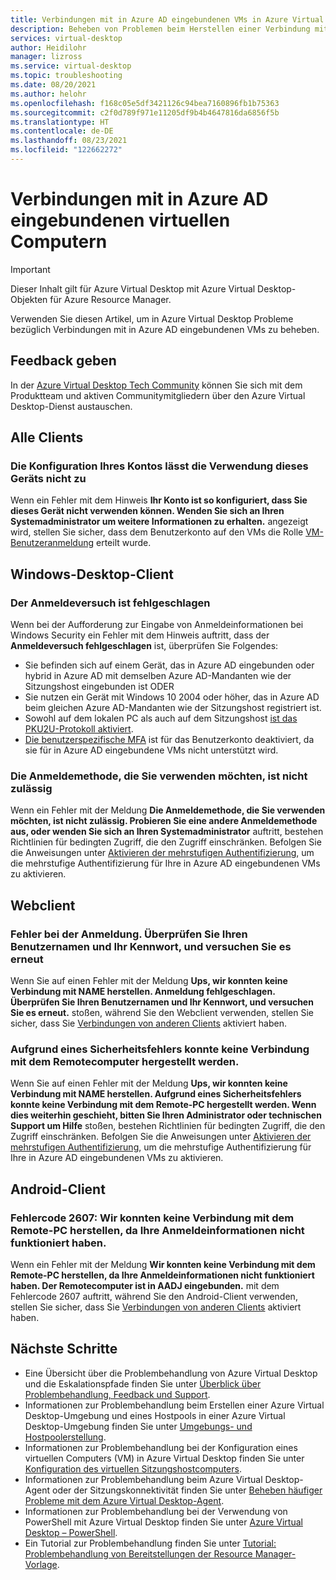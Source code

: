 ```yaml
---
title: Verbindungen mit in Azure AD eingebundenen VMs in Azure Virtual Desktop – Azure
description: Beheben von Problemen beim Herstellen einer Verbindung mit in Azure AD eingebundenen VMs in Azure Virtual Desktop
services: virtual-desktop
author: Heidilohr
manager: lizross
ms.service: virtual-desktop
ms.topic: troubleshooting
ms.date: 08/20/2021
ms.author: helohr
ms.openlocfilehash: f168c05e5df3421126c94bea7160896fb1b75363
ms.sourcegitcommit: c2f0d789f971e11205df9b4b4647816da6856f5b
ms.translationtype: HT
ms.contentlocale: de-DE
ms.lasthandoff: 08/23/2021
ms.locfileid: "122662272"
---
```

# <a name="connections-to-azure-ad-joined-vms"></a>Verbindungen mit in Azure AD eingebundenen virtuellen Computern

>[!IMPORTANT]
>Dieser Inhalt gilt für Azure Virtual Desktop mit Azure Virtual Desktop-Objekten für Azure Resource Manager.

Verwenden Sie diesen Artikel, um in Azure Virtual Desktop Probleme bezüglich Verbindungen mit in Azure AD eingebundenen VMs zu beheben.

## <a name="provide-feedback"></a>Feedback geben

In der [Azure Virtual Desktop Tech Community](https://techcommunity.microsoft.com/t5/azure-virtual-desktop/bd-p/AzureVirtualDesktopForum) können Sie sich mit dem Produktteam und aktiven Communitymitgliedern über den Azure Virtual Desktop-Dienst austauschen.

## <a name="all-clients"></a>Alle Clients

### <a name="your-account-is-configured-to-prevent-you-from-using-this-device"></a>Die Konfiguration Ihres Kontos lässt die Verwendung dieses Geräts nicht zu

Wenn ein Fehler mit dem Hinweis **Ihr Konto ist so konfiguriert, dass Sie dieses Gerät nicht verwenden können. Wenden Sie sich an Ihren Systemadministrator um weitere Informationen zu erhalten.** angezeigt wird, stellen Sie sicher, dass dem Benutzerkonto auf den VMs die Rolle [VM-Benutzeranmeldung](../active-directory/devices/howto-vm-sign-in-azure-ad-windows.md#azure-role-not-assigned) erteilt wurde. 

## <a name="windows-desktop-client"></a>Windows-Desktop-Client

### <a name="the-logon-attempt-failed"></a>Der Anmeldeversuch ist fehlgeschlagen

Wenn bei der Aufforderung zur Eingabe von Anmeldeinformationen bei Windows Security ein Fehler mit dem Hinweis auftritt, dass der **Anmeldeversuch fehlgeschlagen** ist, überprüfen Sie Folgendes:

- Sie befinden sich auf einem Gerät, das in Azure AD eingebunden oder hybrid in Azure AD mit demselben Azure AD-Mandanten wie der Sitzungshost eingebunden ist ODER
- Sie nutzen ein Gerät mit Windows 10 2004 oder höher, das in Azure AD beim gleichen Azure AD-Mandanten wie der Sitzungshost registriert ist.
- Sowohl auf dem lokalen PC als auch auf dem Sitzungshost [ist das PKU2U-Protokoll aktiviert](/windows/security/threat-protection/security-policy-settings/network-security-allow-pku2u-authentication-requests-to-this-computer-to-use-online-identities).
- [Die benutzerspezifische MFA](deploy-azure-ad-joined-vm.md#enabling-mfa-for-azure-ad-joined-vms) ist für das Benutzerkonto deaktiviert, da sie für in Azure AD eingebundene VMs nicht unterstützt wird.

### <a name="the-sign-in-method-youre-trying-to-use-isnt-allowed"></a>Die Anmeldemethode, die Sie verwenden möchten, ist nicht zulässig

Wenn ein Fehler mit der Meldung **Die Anmeldemethode, die Sie verwenden möchten, ist nicht zulässig. Probieren Sie eine andere Anmeldemethode aus, oder wenden Sie sich an Ihren Systemadministrator** auftritt, bestehen Richtlinien für bedingten Zugriff, die den Zugriff einschränken. Befolgen Sie die Anweisungen unter [Aktivieren der mehrstufigen Authentifizierung](deploy-azure-ad-joined-vm.md#enabling-mfa-for-azure-ad-joined-vms), um die mehrstufige Authentifizierung für Ihre in Azure AD eingebundenen VMs zu aktivieren.

## <a name="web-client"></a>Webclient

### <a name="sign-in-failed-please-check-your-username-and-password-and-try-again"></a>Fehler bei der Anmeldung. Überprüfen Sie Ihren Benutzernamen und Ihr Kennwort, und versuchen Sie es erneut

Wenn Sie auf einen Fehler mit der Meldung **Ups, wir konnten keine Verbindung mit NAME herstellen. Anmeldung fehlgeschlagen. Überprüfen Sie Ihren Benutzernamen und Ihr Kennwort, und versuchen Sie es erneut.** stoßen, während Sie den Webclient verwenden, stellen Sie sicher, dass Sie [Verbindungen von anderen Clients](deploy-azure-ad-joined-vm.md#connect-using-the-other-clients) aktiviert haben.

### <a name="we-couldnt-connect-to-the-remote-pc-because-of-a-security-error"></a>Aufgrund eines Sicherheitsfehlers konnte keine Verbindung mit dem Remotecomputer hergestellt werden.

Wenn Sie auf einen Fehler mit der Meldung **Ups, wir konnten keine Verbindung mit NAME herstellen. Aufgrund eines Sicherheitsfehlers konnte keine Verbindung mit dem Remote-PC hergestellt werden. Wenn dies weiterhin geschieht, bitten Sie Ihren Administrator oder technischen Support um Hilfe** stoßen, bestehen Richtlinien für bedingten Zugriff, die den Zugriff einschränken. Befolgen Sie die Anweisungen unter [Aktivieren der mehrstufigen Authentifizierung](deploy-azure-ad-joined-vm.md#enabling-mfa-for-azure-ad-joined-vms), um die mehrstufige Authentifizierung für Ihre in Azure AD eingebundenen VMs zu aktivieren.

## <a name="android-client"></a>Android-Client

### <a name="error-code-2607---we-couldnt-connect-to-the-remote-pc-because-your-credentials-did-not-work"></a>Fehlercode 2607: Wir konnten keine Verbindung mit dem Remote-PC herstellen, da Ihre Anmeldeinformationen nicht funktioniert haben.

Wenn ein Fehler mit der Meldung **Wir konnten keine Verbindung mit dem Remote-PC herstellen, da Ihre Anmeldeinformationen nicht funktioniert haben. Der Remotecomputer ist in AADJ eingebunden.** mit dem Fehlercode 2607 auftritt, während Sie den Android-Client verwenden, stellen Sie sicher, dass Sie [Verbindungen von anderen Clients](deploy-azure-ad-joined-vm.md#connect-using-the-other-clients) aktiviert haben.

## <a name="next-steps"></a>Nächste Schritte

- Eine Übersicht über die Problembehandlung von Azure Virtual Desktop und die Eskalationspfade finden Sie unter [Überblick über Problembehandlung, Feedback und Support](troubleshoot-set-up-overview.md).
- Informationen zur Problembehandlung beim Erstellen einer Azure Virtual Desktop-Umgebung und eines Hostpools in einer Azure Virtual Desktop-Umgebung finden Sie unter [Umgebungs- und Hostpoolerstellung](troubleshoot-set-up-issues.md).
- Informationen zur Problembehandlung bei der Konfiguration eines virtuellen Computers (VM) in Azure Virtual Desktop finden Sie unter [Konfiguration des virtuellen Sitzungshostcomputers](troubleshoot-vm-configuration.md).
- Informationen zur Problembehandlung beim Azure Virtual Desktop-Agent oder der Sitzungskonnektivität finden Sie unter [Beheben häufiger Probleme mit dem Azure Virtual Desktop-Agent](troubleshoot-agent.md).
- Informationen zur Problembehandlung bei der Verwendung von PowerShell mit Azure Virtual Desktop finden Sie unter [Azure Virtual Desktop – PowerShell](troubleshoot-powershell.md).
- Ein Tutorial zur Problembehandlung finden Sie unter [Tutorial: Problembehandlung von Bereitstellungen der Resource Manager-Vorlage](../azure-resource-manager/templates/template-tutorial-troubleshoot.md).
